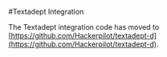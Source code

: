 #Textadept Integration

The Textadept integration code has moved to [https://github.com/Hackerpilot/textadept-d](https://github.com/Hackerpilot/textadept-d).
